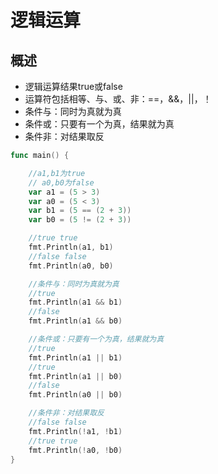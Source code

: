 # 逻辑运算

## 概述

- 逻辑运算结果true或false
- 运算符包括相等、与、或、非：==，&&，||，！
- 条件与：同时为真就为真
- 条件或：只要有一个为真，结果就为真
- 条件非：对结果取反

```go
func main() {

    //a1,b1为true
    // a0,b0为false
    var a1 = (5 > 3)
    var a0 = (5 < 3)
    var b1 = (5 == (2 + 3))
    var b0 = (5 != (2 + 3))

    //true true
    fmt.Println(a1, b1)
    //false false
    fmt.Println(a0, b0)

    //条件与：同时为真就为真
    //true
    fmt.Println(a1 && b1)
    //false
    fmt.Println(a1 && b0)

    //条件或：只要有一个为真，结果就为真
    //true
    fmt.Println(a1 || b1)
    //true
    fmt.Println(a1 || b0)
    //false
    fmt.Println(a0 || b0)

    //条件非：对结果取反
    //false false
    fmt.Println(!a1, !b1)
    //true true
    fmt.Println(!a0, !b0)
}
```

